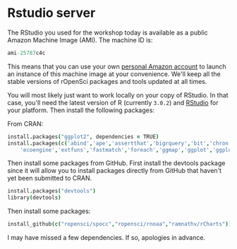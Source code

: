 # Rstudio server

The RStudio you used for the workshop today is available as a public Amazon Machine Image (AMI). The machine ID is:

```coffee
ami-25787c4c
```

This means that you can use your own [personal Amazon account](https://console.aws.amazon.com/console/home) to launch an instance of this machine image at your convenience. We'll keep all the stable versions of rOpenSci packages and tools updated at all times. 

You will most likely just want to work locally on your copy of RStudio. In that case, you'll need the latest version of R (currently `3.0.2`) and [RStudio](http://www.rstudio.com/) for your platform. Then install the following packages:

From CRAN:

```coffee
install.packages("ggplot2", dependencies = TRUE)
install.packages(c('abind','ape','assertthat','bigrquery','bit','chron','data','data.table','digest','doMC',
	'ecoengine','extfuns','fastmatch','foreach','ggmap','ggplot','ggplot2','grid','gridExtra','gtable','hexbin','hflights','Hmisc','httr','iterators','itertools','knitr','Lahman','lattice','leafletR','lubridate','mapproj','maps','maptools','MASS','methods','mgcv','microbenchmark','multcomp','nlme','phytools','plyr','proto','quantreg','rbison','RColorBrewer','Rcpp','RCurl','rebird','reshape','reshape2','rgbif','rgdal','rgeos','rinat','rjson','RJSONIO','RMySQL','roxygen2','RPostgreSQL','RSQLite','scales','shiny','sp','stats','stringr','table','Taxonstand','tcltk','testthat','utils','vegan','whisker','XML','xts','yml'))
```

Then install some packages from GitHub. First install the devtools package since it will allow you to install packages directly from GitHub that haven't yet been submitted to CRAN.

```coffee
install.packages("devtools")
library(devtools)
```

Then install some packages:

```coffee
install_github(c("ropensci/spocc","ropensci/rnoaa","ramnathv/rCharts"))
```

I may have missed a few dependencies. If so, apologies in advance.